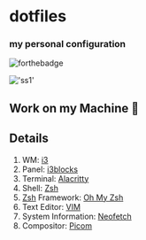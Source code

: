 # dotfiles
### my personal configuration
![forthebadge](https://forthebadge.com/images/badges/powered-by-black-magic.svg)

!['ss1'](https://raw.githubusercontent.com/sarzatmeniye/dotfiles/main/screenshots/Screenshot%20from%202021-12-21%2008-43-54.png)

## Work on my Machine 💯
## Details
1. WM: [i3](https://i3wm.org/)
2. Panel: [i3blocks](https://vivien.github.io/i3blocks/)
3. Terminal: [Alacritty](https://github.com/alacritty/alacritty)
4. Shell: [Zsh](https://www.zsh.org/)
5. [Zsh](https://www.zsh.org/) Framework: [Oh My Zsh](https://ohmyz.sh/)
6. Text Editor: [VIM](https://www.vim.org)
7. System Information: [Neofetch](https://github.com/dylanaraps/neofetch)
8. Compositor: [Picom](https://github.com/yshui/picom)


<!-- !['VIM Logo'](https://upload.wikimedia.org/wikipedia/commons/9/9f/Vimlogo.svg) -->
